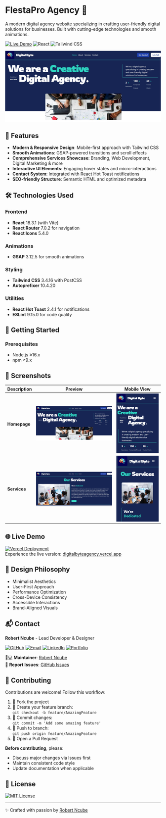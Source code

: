 # FlestaPro Agency 🚀

A modern digital agency website specializing in crafting user-friendly digital solutions for businesses. Built with cutting-edge technologies and smooth animations.

[![Live Demo](https://img.shields.io/badge/Live_Demo-000?style=for-the-badge&logo=vercel&logoColor=white)](https://digitalbyteagency.vercel.app)
![React](https://img.shields.io/badge/React-18.3.1-61DAFB?style=for-the-badge&logo=react)
![Tailwind CSS](https://img.shields.io/badge/Tailwind_CSS-3.4.16-06B6D4?style=for-the-badge&logo=tailwind-css)

![DigitalByte Hero](src/assets/md-home.jpeg)

## 🌟 Features

- **Modern & Responsive Design**: Mobile-first approach with Tailwind CSS
- **Smooth Animations**: GSAP-powered transitions and scroll effects
- **Comprehensive Services Showcase**: Branding, Web Development, Digital Marketing & more
- **Interactive UI Elements**: Engaging hover states and micro-interactions
- **Contact System**: Integrated with React Hot Toast notifications
- **SEO-friendly Structure**: Semantic HTML and optimized metadata

## 🛠 Technologies Used

### Frontend
- **React** 18.3.1 (with Vite)
- **React Router** 7.0.2 for navigation
- **React Icons** 5.4.0

### Animations
- **GSAP** 3.12.5 for smooth animations

### Styling
- **Tailwind CSS** 3.4.16 with PostCSS
- **Autoprefixer** 10.4.20

### Utilities
- **React Hot Toast** 2.4.1 for notifications
- **ESLint** 9.15.0 for code quality

## 🚀 Getting Started

### Prerequisites
- Node.js ≥16.x
- npm ≥9.x

## 📸 Screenshots

| Description | Preview | Mobile View |
|-------------|---------|-------------|
| **Homepage** | ![Home Desktop](src/assets/md-home.jpeg) | ![Home Mobile](src/assets/md-home-m.jpeg) |
| **Services** | ![Services Desktop](src/assets/md-services.jpeg) | ![Services Mobile](src/assets/md-services-m.jpeg) |

## 🌐 Live Demo

[![Vercel Deployment](https://img.shields.io/badge/Live_Demo-000?style=flat-square&logo=vercel&logoColor=white)](https://digitalbyteagency.vercel.app)  
Experience the live version: [digitalbyteagency.vercel.app](https://digitalbyteagency.vercel.app)

## 🎨 Design Philosophy
- Minimalist Aesthetics
- User-First Approach
- Performance Optimization
- Cross-Device Consistency
- Accessible Interactions
- Brand-Aligned Visuals

## 📬 Contact

**Robert Ncube** - Lead Developer & Designer

[![GitHub](https://img.shields.io/badge/-@Robert_Ncube-181717?style=flat-square&logo=github&logoColor=white)](https://github.com/Robert-Ncube)
[![Email](https://img.shields.io/badge/-robertncube6940@gmail.com-D14836?style=flat-square&logo=gmail&logoColor=white)](mailto:robertncube6940@gmail.com)
[![LinkedIn](https://img.shields.io/badge/-Robert_Ncube-0077B5?style=flat-square&logo=linkedin&logoColor=white)](https://linkedin.com/in/robert-ncube)
[![Portfolio](https://img.shields.io/badge/-Portfolio-FF7139?style=flat-square&logo=vercel&logoColor=white)](https://robbiencube.vercel.app/)

👨💻 **Maintainer**: [Robert Ncube](https://github.com/Robert-Ncube)  
🐛 **Report Issues**: [GitHub Issues](https://github.com/Robert-Ncube/digitalbyte-agency/issues)

## 🤝 Contributing

Contributions are welcome! Follow this workflow:

1. 🍴 Fork the project
2. 🌿 Create your feature branch:  
   `git checkout -b feature/AmazingFeature`
3. 💾 Commit changes:  
   `git commit -m 'Add some amazing feature'`
4. 🚀 Push to branch:  
   `git push origin feature/AmazingFeature`
5. 🔀 Open a Pull Request

**Before contributing**, please:
- Discuss major changes via Issues first
- Maintain consistent code style
- Update documentation when applicable

## 📜 License

[![MIT License](https://img.shields.io/badge/License-MIT-blue.svg?style=flat-square)](https://opensource.org/licenses/MIT)

---

✨ Crafted with passion by [Robert Ncube](https://github.com/Robert-Ncube)

